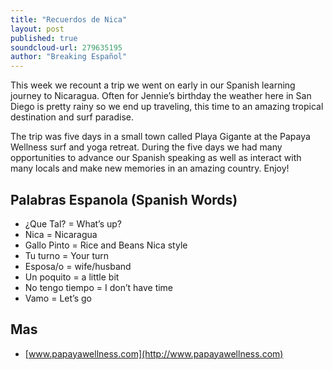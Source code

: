 ```yaml
---
title: "Recuerdos de Nica"
layout: post
published: true
soundcloud-url: 279635195
author: "Breaking Español"
---
```

This week we recount a trip we went on early in our Spanish learning journey to Nicaragua. Often for Jennie’s birthday the weather here in San Diego is pretty rainy so we end up traveling, this time to an amazing tropical destination and surf paradise.

The trip was five days in a small town called Playa Gigante at the Papaya Wellness surf and yoga retreat. During the five days we had many opportunities to advance our Spanish speaking as well as interact with many locals and make new memories in an amazing country. Enjoy!

## Palabras Espanola (Spanish Words)
- ¿Que Tal? = What’s up?
- Nica = Nicaragua
- Gallo Pinto = Rice and Beans Nica style
- Tu turno = Your turn
- Esposa/o = wife/husband
- Un poquito = a little bit
- No tengo tiempo = I don’t have time
- Vamo = Let’s go

## Mas
- [www.papayawellness.com](http://www.papayawellness.com)

